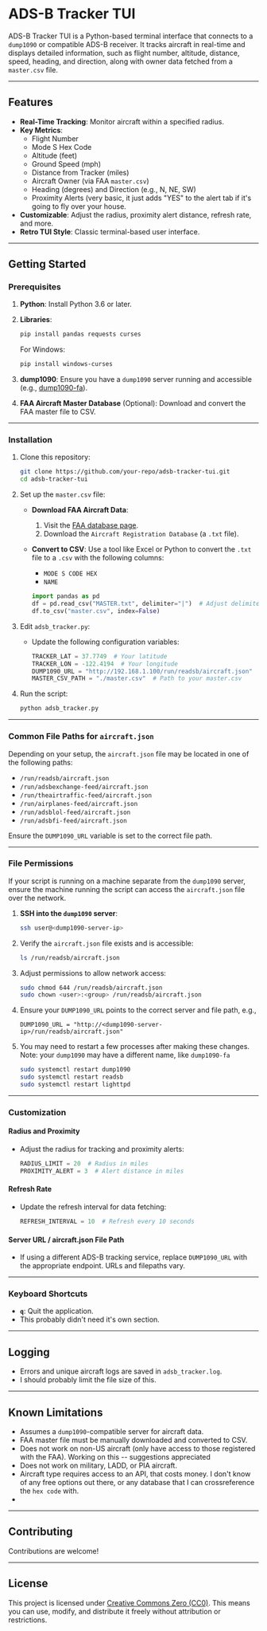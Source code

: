 # **ADS-B Tracker TUI**
ADS-B Tracker TUI is a Python-based terminal interface that connects to a `dump1090` or compatible ADS-B receiver. It tracks aircraft in real-time and displays detailed information, such as flight number, altitude, distance, speed, heading, and direction, along with owner data fetched from a `master.csv` file.

---

## **Features**
- **Real-Time Tracking**: Monitor aircraft within a specified radius.
- **Key Metrics**:
  - Flight Number
  - Mode S Hex Code
  - Altitude (feet)
  - Ground Speed (mph)
  - Distance from Tracker (miles)
  - Aircraft Owner (via FAA `master.csv`)
  - Heading (degrees) and Direction (e.g., N, NE, SW)
  - Proximity Alerts (very basic, it just adds "YES" to the alert tab if it's going to fly over your house. 
- **Customizable**: Adjust the radius, proximity alert distance, refresh rate, and more.
- **Retro TUI Style**: Classic terminal-based user interface.

---

## **Getting Started**

### **Prerequisites**
1. **Python**: Install Python 3.6 or later.
2. **Libraries**:
   ```bash
   pip install pandas requests curses
   ```
   For Windows:
   ```bash
   pip install windows-curses
   ```

3. **dump1090**: Ensure you have a `dump1090` server running and accessible (e.g., [dump1090-fa](https://github.com/flightaware/dump1090)).

4. **FAA Aircraft Master Database** (Optional): Download and convert the FAA master file to CSV.

---

### **Installation**
1. Clone this repository:
   ```bash
   git clone https://github.com/your-repo/adsb-tracker-tui.git
   cd adsb-tracker-tui
   ```

2. Set up the `master.csv` file:
   - **Download FAA Aircraft Data**:
     1. Visit the [FAA database page](https://registry.faa.gov/aircraftinquiry/).
     2. Download the `Aircraft Registration Database` (a `.txt` file).

   - **Convert to CSV**:
     Use a tool like Excel or Python to convert the `.txt` file to a `.csv` with the following columns:
     - `MODE S CODE HEX`
     - `NAME`
     ```python
     import pandas as pd
     df = pd.read_csv("MASTER.txt", delimiter="|")  # Adjust delimiter as necessary
     df.to_csv("master.csv", index=False)
     ```

3. Edit `adsb_tracker.py`:
   - Update the following configuration variables:
     ```python
     TRACKER_LAT = 37.7749  # Your latitude
     TRACKER_LON = -122.4194  # Your longitude
     DUMP1090_URL = "http://192.168.1.100/run/readsb/aircraft.json"  # Your dump1090 server
     MASTER_CSV_PATH = "./master.csv"  # Path to your master.csv
     ```

4. Run the script:
   ```bash
   python adsb_tracker.py
   ```

---

### **Common File Paths for `aircraft.json`**
Depending on your setup, the `aircraft.json` file may be located in one of the following paths:
- `/run/readsb/aircraft.json`
- `/run/adsbexchange-feed/aircraft.json`
- `/run/theairtraffic-feed/aircraft.json`
- `/run/airplanes-feed/aircraft.json`
- `/run/adsblol-feed/aircraft.json`
- `/run/adsbfi-feed/aircraft.json`

Ensure the `DUMP1090_URL` variable is set to the correct file path.

---

### **File Permissions**
If your script is running on a machine separate from the `dump1090` server, ensure the machine running the script can access the `aircraft.json` file over the network.

1. **SSH into the `dump1090` server**:
   ```bash
   ssh user@<dump1090-server-ip>
   ```

2. Verify the `aircraft.json` file exists and is accessible:
   ```bash
   ls /run/readsb/aircraft.json
   ```

3. Adjust permissions to allow network access:
   ```bash
   sudo chmod 644 /run/readsb/aircraft.json
   sudo chown <user>:<group> /run/readsb/aircraft.json
   ```

4. Ensure your `DUMP1090_URL` points to the correct server and file path, e.g.,
   ```
   DUMP1090_URL = "http://<dump1090-server-ip>/run/readsb/aircraft.json"
   ```
5. You may need to restart a few processes after making these changes. Note: your `dump1090` may have a different name, like `dump1090-fa`
   ```bash
   sudo systemctl restart dump1090
   sudo systemctl restart readsb
   sudo systemctl restart lighttpd
   ```
   

---

### **Customization**

#### **Radius and Proximity**
- Adjust the radius for tracking and proximity alerts:
  ```python
  RADIUS_LIMIT = 20  # Radius in miles
  PROXIMITY_ALERT = 3  # Alert distance in miles
  ```

#### **Refresh Rate**
- Update the refresh interval for data fetching:
  ```python
  REFRESH_INTERVAL = 10  # Refresh every 10 seconds
  ```

#### **Server URL / aircraft.json File Path**
- If using a different ADS-B tracking service, replace `DUMP1090_URL` with the appropriate endpoint. URLs and filepaths vary. 

---

### **Keyboard Shortcuts**
- **`q`**: Quit the application.
- This probably didn't need it's own section. 

---

## **Logging**
- Errors and unique aircraft logs are saved in `adsb_tracker.log`.
- I should probably limit the file size of this. 

---

## **Known Limitations**
- Assumes a `dump1090`-compatible server for aircraft data.
- FAA master file must be manually downloaded and converted to CSV.
- Does not work on non-US aircraft (only have access to those registered with the FAA). Working on this -- suggestions appreciated
- Does not work on military, LADD, or PIA aircraft. 
- Aircraft type requires access to an API, that costs money. I don't know of any free options out there, or any database that I can crossreference the `hex code` with.
- 

---

## **Contributing**
Contributions are welcome!

---

## **License**
This project is licensed under [Creative Commons Zero (CC0)](https://creativecommons.org/publicdomain/zero/1.0/). This means you can use, modify, and distribute it freely without attribution or restrictions.

